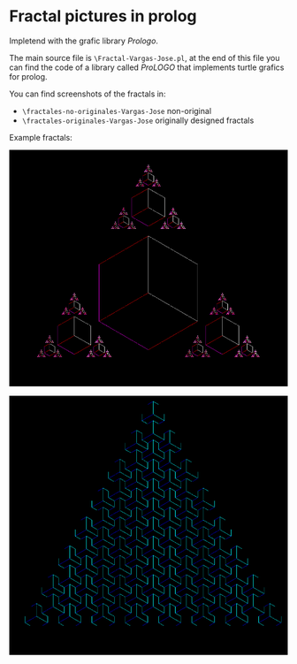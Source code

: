 # Fractal pictures in prolog

Impletend with the grafic library *Prologo*.

The main source file is `\Fractal-Vargas-Jose.pl`, at the end of this file you can find the code of a library called *ProLOGO* that implements turtle grafics for prolog.

You can find screenshots of the fractals in:
* `\fractales-no-originales-Vargas-Jose` non-original
* `\fractales-originales-Vargas-Jose` originally designed fractals

Example fractals:

![alt text](https://github.com/Sleepful/fractales-en-prolog/blob/master/fractales-originales-Vargas-Jose/ramiel-Vargas-Jose.png?raw=true)

![alt text](https://github.com/Sleepful/fractales-en-prolog/blob/master/fractales-originales-Vargas-Jose/tresde-Vargas-Jose.png?raw=true)
